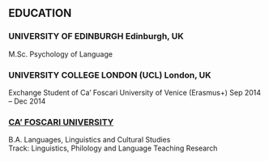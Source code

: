 
## EDUCATION

### UNIVERSITY OF EDINBURGH	Edinburgh, UK
M.Sc. Psychology of Language	

### UNIVERSITY COLLEGE LONDON (UCL)	London, UK
Exchange Student of Ca’ Foscari University of Venice (Erasmus+)	Sep 2014 – Dec 2014

### [CA’ FOSCARI UNIVERSITY](https://www.unive.it/)
B.A. Languages, Linguistics and Cultural Studies	
Track: Linguistics, Philology and Language Teaching Research	

